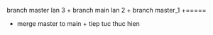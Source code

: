 branch master lan 3 + branch main lan 2 + branch master_1 +=====
+ merge master to main  + tiep tuc thuc hien
